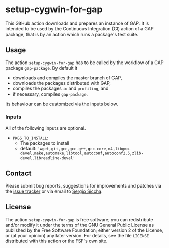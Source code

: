 # setup-cygwin-for-gap

This GitHub action downloads and prepares an instance of GAP.
It is intended to be used by the Continuous Integration (CI) action of a GAP
package, that is by an action which runs a package's test suite.

## Usage

The action `setup-cygwin-for-gap` has to be called by the workflow of a GAP
package `gap-package`.
By default it
- downloads and compiles the master branch of GAP,
- downloads the packages distributed with GAP,
- compiles the packages `io` and `profiling`, and
- if necessary, compiles `gap-package`.

Its behaviour can be customized via the inputs below.

### Inputs

All of the following inputs are optional.

- `PKGS_TO_INSTALL`:
    - The packages to install
    - default: `'wget,git,gcc,gcc-g++,gcc-core,m4,libgmp-devel,make,automake,libtool,autoconf,autoconf2.5,zlib-devel,libreadline-devel'`

## Contact
Please submit bug reports, suggestions for improvements and patches via
the [issue tracker](https://github.com/gap-actions/setup-cygwin-for-gap/issues)
or via email to
[Sergio Siccha](mailto:siccha@mathematik.uni-kl.de).

## License
The action `setup-cygwin-for-gap` is free software; you can redistribute
and/or modify it under the terms of the GNU General Public License as published
by the Free Software Foundation; either version 2 of the License, or (at your
opinion) any later version. For details, see the file `LICENSE` distributed
with this action or the FSF's own site.
